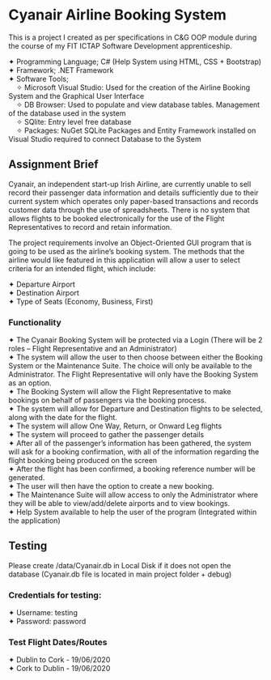# Cyanair Airline Booking System
 This is a project I created as per specifications in C&amp;G OOP module during the course of my FIT ICTAP Software Development apprenticeship.    
   
 ✦ Programming Language; C# (Help System using HTML, CSS + Bootstrap)  
 ✦ Framework; .NET Framework  
 ✦ Software Tools;  
    &nbsp;&nbsp;&nbsp;&nbsp;✧ Microsoft Visual Studio: Used for the creation of the Airline Booking System and the Graphical User Interface  
    &nbsp;&nbsp;&nbsp;&nbsp;✧ DB Browser: Used to populate and view database tables. Management of the database used in the system  
    &nbsp;&nbsp;&nbsp;&nbsp;✧ SQlite: Entry level free database   
    &nbsp;&nbsp;&nbsp;&nbsp;✧ Packages: NuGet SQLite Packages and Entity Framework installed on Visual Studio required to connect Database to the System  
   
 
## Assignment Brief
Cyanair, an independent start-up Irish Airline, are currently unable to sell record their passenger data information and details sufficiently due to their current system which operates only paper-based transactions and records customer data through the use of spreadsheets. There is no system that allows flights to be booked electronically for the use of the Flight Representatives to record and retain information.  
  
The project requirements involve an Object-Oriented GUI program that is going to be used as the airline’s booking system. The methods that the airline would like featured in this application will allow a user to select criteria for an intended flight, which include:  
  
✦ Departure Airport  
✦ Destination Airport  
✦ Type of Seats (Economy, Business, First)

### Functionality
✦	The Cyanair Booking System will be protected via a Login (There will be 2 roles – Flight Representative and an Administrator)  
✦	The system will allow the user to then choose between either the Booking System or the Maintenance Suite. The choice will only be available to the Administrator. The Flight Representative will only have the Booking System as an option.  
✦		The Booking System will allow the Flight Representative to make bookings on behalf of passengers via the booking process.  
✦	The system will allow for Departure and Destination flights to be selected, along with the date for the flight.  
✦	The system will allow One Way, Return, or Onward Leg flights  
✦	The system will proceed to gather the passenger details  
✦	After all of the passenger’s information has been gathered, the system will ask for a booking confirmation, with all of the information regarding the flight booking being produced on the screen  
✦	After the flight has been confirmed, a booking reference number will be generated.   
✦	The user will then have the option to create a new booking.  
✦	The Maintenance Suite will allow access to only the Administrator where they will be able to view/add/delete airports and to view bookings.  
✦ Help System available to help the user of the program (Integrated within the application)




## Testing 
Please create /data/Cyanair.db in Local Disk if it does not open the database (Cyanair.db file is located in main project folder + debug)

### Credentials for testing: 
✦ Username: testing   
✦ Password: password  

### Test Flight Dates/Routes

✦ Dublin to Cork - 19/06/2020  
✦ Cork to Dublin - 19/06/2020  








